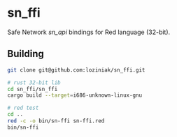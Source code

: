 
# sn_ffi

Safe Network *sn_api* bindings for Red language (32-bit).

## Building

```bash
git clone git@github.com:loziniak/sn_ffi.git

# rust 32-bit lib
cd sn_ffi/sn_ffi
cargo build --target=i686-unknown-linux-gnu

# red test
cd ..
red -c -o bin/sn-ffi sn-ffi.red
bin/sn-ffi
```
